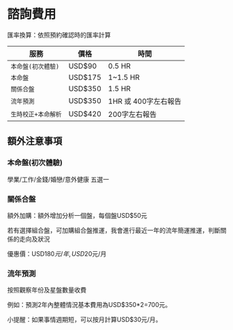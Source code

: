 諮詢費用
=======

匯率換算：依照預約確認時的匯率計算

| 服務| 價格 |  時間 |
| ----------- | ------------------------------------ | - |
| `本命盤(初次體驗)`    | USD$90 | 0.5 HR |
| `本命盤`    | USD$175 | 1~1.5 HR |
| `關係合盤`       | USD$350 | 1.5 HR |
| `流年預測`    | USD$350 | 1HR 或 400字左右報告 |
| `生時校正+本命解析`    | USD$420| 200字左右報告 |


## 額外注意事項
### 本命盤(初次體驗)
學業/工作/金錢/婚戀/意外健康 五選一

### 關係合盤
額外加購：額外增加分析一個盤，每個盤USD$50元

若有選擇組合盤，可加購組合盤推運，我會進行最近一年的流年簡運推運，判斷關係的走向及狀況

優惠價：USD$180元/年, USD$20元/月

### 流年預測
按照觀察年份及星盤數量收費

例如：預測2年內整體情況基本費用為USD$350*2=700元。

小提醒：如果事情週期短，可以按月計算USD$30元/月。



